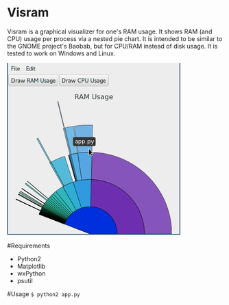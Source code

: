 Visram
======

Visram is a graphical visualizer for one's RAM usage. It shows RAM (and CPU) usage per process via a nested pie chart. It is intended to be similar to the GNOME project's Baobab, but for CPU/RAM instead of disk usage. It is tested to work on Windows and Linux.

![Screenshot](screenshot.png)

#Requirements
- Python2
- Matplotlib
- wxPython
- psutil

#Usage
`$ python2 app.py`
